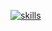 [![skills](https://skillicons.dev/icons?i=html,css,js,react,python,github,vscode)](https://skillicons.dev)
